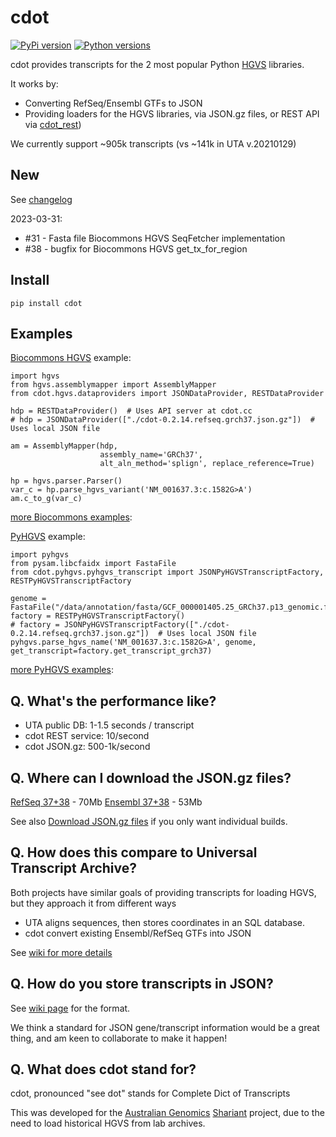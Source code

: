 # cdot

[![PyPi version](https://img.shields.io/pypi/v/cdot.svg)](https://pypi.org/project/cdot/) [![Python versions](https://img.shields.io/pypi/pyversions/cdot.svg)](https://pypi.org/project/cdot/)

cdot provides transcripts for the 2 most popular Python [HGVS](http://varnomen.hgvs.org/) libraries.

It works by:

* Converting RefSeq/Ensembl GTFs to JSON 
* Providing loaders for the HGVS libraries, via JSON.gz files, or REST API via [cdot_rest](https://github.com/SACGF/cdot_rest))

We currently support ~905k transcripts (vs ~141k in UTA v.20210129)

## New 

See [changelog](https://github.com/SACGF/cdot/blob/main/CHANGELOG.md)

2023-03-31:
* #31 - Fasta file Biocommons HGVS SeqFetcher implementation
* #38 - bugfix for Biocommons HGVS get_tx_for_region

## Install

```
pip install cdot
```

## Examples

[Biocommons HGVS](https://github.com/biocommons/hgvs) example:

```
import hgvs
from hgvs.assemblymapper import AssemblyMapper
from cdot.hgvs.dataproviders import JSONDataProvider, RESTDataProvider

hdp = RESTDataProvider()  # Uses API server at cdot.cc
# hdp = JSONDataProvider(["./cdot-0.2.14.refseq.grch37.json.gz"])  # Uses local JSON file

am = AssemblyMapper(hdp,
                    assembly_name='GRCh37',
                    alt_aln_method='splign', replace_reference=True)

hp = hgvs.parser.Parser()
var_c = hp.parse_hgvs_variant('NM_001637.3:c.1582G>A')
am.c_to_g(var_c)
```

[more Biocommons examples](https://github.com/SACGF/cdot/wiki/Biocommons-HGVS-example-code):

[PyHGVS](https://github.com/counsyl/hgvs) example:

```
import pyhgvs
from pysam.libcfaidx import FastaFile
from cdot.pyhgvs.pyhgvs_transcript import JSONPyHGVSTranscriptFactory, RESTPyHGVSTranscriptFactory

genome = FastaFile("/data/annotation/fasta/GCF_000001405.25_GRCh37.p13_genomic.fna.gz")
factory = RESTPyHGVSTranscriptFactory()
# factory = JSONPyHGVSTranscriptFactory(["./cdot-0.2.14.refseq.grch37.json.gz"])  # Uses local JSON file
pyhgvs.parse_hgvs_name('NM_001637.3:c.1582G>A', genome, get_transcript=factory.get_transcript_grch37)
```

[more PyHGVS examples](https://github.com/SACGF/cdot/wiki/PyHGVS-example-code):

## Q. What's the performance like?

* UTA public DB: 1-1.5 seconds / transcript
* cdot REST service: 10/second
* cdot JSON.gz: 500-1k/second

## Q. Where can I download the JSON.gz files?

[RefSeq 37+38](https://cdot.cc/download/0.2.12/cdot-0.2.12.refseq.grch37_grch38.json.gz) - 70Mb
[Ensembl 37+38](https://cdot.cc/download/0.2.12/cdot-0.2.12.ensembl.grch37_grch38.json.gz) - 53Mb

See also [Download JSON.gz files](https://github.com/SACGF/cdot/wiki/Download-JSON.gz-files) if you only want individual builds.

## Q. How does this compare to Universal Transcript Archive?

Both projects have similar goals of providing transcripts for loading HGVS, but they approach it from different ways

* UTA aligns sequences, then stores coordinates in an SQL database. 
* cdot convert existing Ensembl/RefSeq GTFs into JSON

See [wiki for more details](https://github.com/SACGF/cdot/wiki/cdot-vs-UTA)

## Q. How do you store transcripts in JSON?

See [wiki page](https://github.com/SACGF/cdot/wiki/Transcript-JSON-format) for the format.

We think a standard for JSON gene/transcript information would be a great thing, and am keen to collaborate to make it happen!

## Q. What does cdot stand for?

cdot, pronounced "see dot" stands for Complete Dict of Transcripts

This was developed for the [Australian Genomics](https://www.australiangenomics.org.au/) [Shariant](https://shariant.org.au/) project, due to the need to load historical HGVS from lab archives.   
